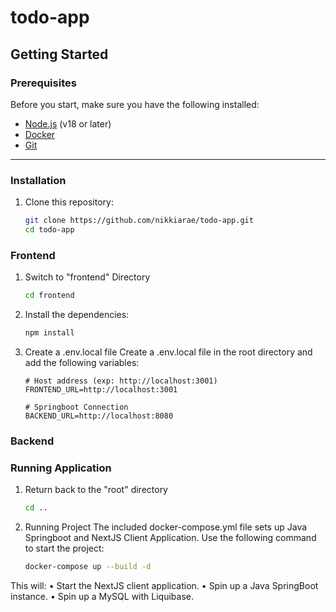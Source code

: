 # todo-app

## Getting Started

### Prerequisites

Before you start, make sure you have the following installed:

- [Node.js](https://nodejs.org/) (v18 or later)
- [Docker](https://www.docker.com/)
- [Git](https://git-scm.com/)

---

### Installation

1. Clone this repository:

   ```bash
   git clone https://github.com/nikkiarae/todo-app.git
   cd todo-app
   ```

### Frontend 

1. Switch to "frontend" Directory

   ```bash
   cd frontend
   ```

2. Install the dependencies:

   ```bash
   npm install

   ```

3. Create a .env.local file
   Create a .env.local file in the root directory and add the following variables:

   ```env
   # Host address (exp: http://localhost:3001)
   FRONTEND_URL=http://localhost:3001

   # Springboot Connection 
   BACKEND_URL=http://localhost:8080

   ```

### Backend 

### Running Application

1. Return back to the "root" directory

   ```bash
   cd ..
   ```

2. Running Project
   The included docker-compose.yml file sets up Java Springboot and NextJS Client Application. Use the following command to start the project:

   ```bash
   docker-compose up --build -d

   ```

This will:
   • Start the NextJS client application.
   • Spin up a Java SpringBoot instance.
   • Spin up a MySQL with Liquibase.